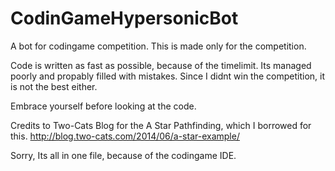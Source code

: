 # CodinGameHypersonicBot

A bot for codingame competition. This is made only for the competition.

Code is written as fast as possible, because of the timelimit. Its managed poorly and propably filled with mistakes. Since I didnt win the competition, it is not the best either. 

Embrace yourself before looking at the code. 

Credits to Two-Cats Blog for the A Star Pathfinding, which I borrowed for this. 
http://blog.two-cats.com/2014/06/a-star-example/

Sorry, Its all in one file, because of the codingame IDE. 
